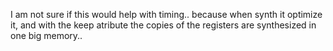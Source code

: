 I am not sure if this would help with timing.. because when synth
it optimize it, and with the keep atribute the copies of the registers
are synthesized in one big memory..
